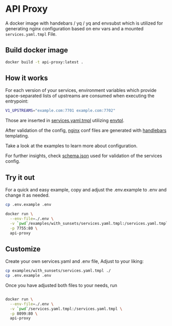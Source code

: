 # API Proxy

A docker image with handebars / yq / yq and envsubst which is utilized for
generating nginx configuration based on env vars and a mounted `services.yaml.tmpl` File.

## Build docker image

```bash
docker build -t api-proxy:latest .
```

## How it works

For each version of your services, environment variables which provide
space-separated lists of upstreams are consumed when executing the entrypoint:

```bash
V1_UPSTREAMS="example.com:7701 example.com:7702"
```

Those are inserted in [services.yaml.tmpl](examples/with_sunsets/services.yaml.tmpl) utilizing [envtpl](https://github.com/subfuzion/envtpl).

After validation of the config, [nginx](nginx) conf files are generated with [handlebars](https://handlebarsjs.com/) templating.

Take a look at the examples to learn more about configuration.

For further insights, check [schema.json](hbs/schema.json) used for validation of the services config.

## Try it out

For a quick and easy example, copy and adjust the .env.example to .env
and change it as needed.

```bash
cp .env.example .env
```

```bash
docker run \
  --env-file=./.env \
  -v `pwd`/examples/with_sunsets/services.yaml.tmpl:/services.yaml.tmpl \
  -p 7755:80 \
  api-proxy
```

## Customize

Create your own services.yaml and .env file, Adjust to your liking:

```bash
cp examples/with_sunsets/services.yaml.tmpl ./
cp .env.example .env
```

Once you have adjusted both files to your needs, run

```bash

docker run \
  --env-file=./.env \
  -v `pwd`/services.yaml.tmpl:/services.yaml.tmpl \
  -p 8099:80 \
  api-proxy
```





